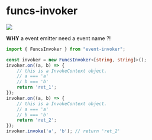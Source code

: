# funcs-invoker

[![](https://data.jsdelivr.com/v1/package/gh/Cologler/funcs-invoker-typescript/badge)](https://www.jsdelivr.com/package/gh/Cologler/funcs-invoker-typescript)

**WHY** a event emitter need a event name ?!

``` ts
import { FuncsInvoker } from "event-invoker";

const invoker = new FuncsInvoker<[string, string]>();
invoker.on((a, b) => {
    // this is a InvokeContext object.
    // a === 'a'
    // b === 'b'
    return 'ret_1';
});
invoker.on((a, b) => {
    // this is a InvokeContext object.
    // a === 'a'
    // b === 'b'
    return 'ret_2';
});
invoker.invoke('a', 'b'); // return 'ret_2'
```
